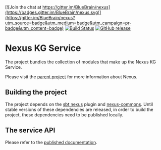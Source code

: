 [![Join the chat at https://gitter.im/BlueBrain/nexus](https://badges.gitter.im/BlueBrain/nexus.svg)](https://gitter.im/BlueBrain/nexus?utm_source=badge&utm_medium=badge&utm_campaign=pr-badge&utm_content=badge)
[![Build Status](http://jenkins.nexus.ocp.bbp.epfl.ch/buildStatus/icon?job=nexus/nexus-kg/master)](http://jenkins.nexus.ocp.bbp.epfl.ch/job/nexus/nexus-kg/master)
[![GitHub release](https://img.shields.io/github/release/BlueBrain/nexus-kg.svg)]()

# Nexus KG Service

The project bundles the collection of modules that make up the Nexus KG Service.

Please visit the [parent project](https://github.com/BlueBrain/nexus) for more information about Nexus.

## Building the project

The project depends on the [sbt nexus](https://github.com/bluebrain/sbt-nexus) plugin and
[nexus-commons](https://github.com/bluebrain/nexus-commons).  Until stable versions of these dependencies are released,
in order to build the project, these dependencies need to be published locally.

## The service API

Please refer to the [published documentation](https://bbp-nexus.epfl.ch/staging/docs/kg).
